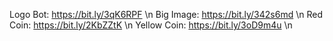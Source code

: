Logo Bot: https://bit.ly/3qK6RPF \n
Big Image: https://bit.ly/342s6md \n
Red Coin: https://bit.ly/2KbZZtK \n
Yellow Coin: https://bit.ly/3oD9m4u \n
